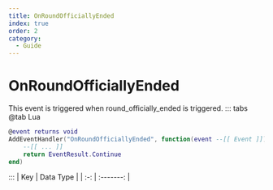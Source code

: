 ```yaml
---
title: OnRoundOfficiallyEnded
index: true
order: 2
category:
  - Guide
---
```


# OnRoundOfficiallyEnded
This event is triggered when round_officially_ended is triggered.
::: tabs
@tab Lua
```lua
@event returns void
AddEventHandler("OnRoundOfficiallyEnded", function(event --[[ Event ]])
    --[[ ... ]]
    return EventResult.Continue
end)
```

:::
| Key | Data Type |
| :-: | :-------: |